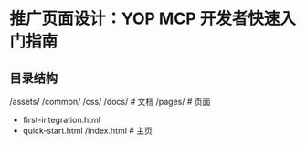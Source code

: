 # 推广页面设计：YOP MCP 开发者快速入门指南

## 目录结构

/assets/
/common/
/css/
/docs/            # 文档
/pages/           # 页面
  - first-integration.html
  - quick-start.html
/index.html      # 主页

